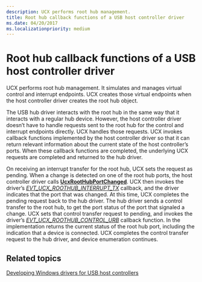 ```yaml
---
description: UCX performs root hub management.
title: Root hub callback functions of a USB host controller driver
ms.date: 04/20/2017
ms.localizationpriority: medium
---
```


# Root hub callback functions of a USB host controller driver


UCX performs root hub management. It simulates and manages virtual control and interrupt endpoints. UCX creates those virtual endpoints when the host controller driver creates the root hub object.

The USB hub driver interacts with the root hub in the same way that it interacts with a regular hub device. However, the host controller driver doesn’t have to handle requests sent to the root hub for the control and interrupt endpoints directly. UCX handles those requests. UCX invokes callback functions implemented by the host controller driver so that it can return relevant information about the current state of the host controller’s ports. When these callback functions are completed, the underlying UCX requests are completed and returned to the hub driver.

On receiving an interrupt transfer for the root hub, UCX sets the request as pending. When a change is detected on one of the root hub ports, the host controller driver calls [**UcxRootHubPortChanged**](https://docs.microsoft.com/windows-hardware/drivers/ddi/ucxroothub/nf-ucxroothub-ucxroothubportchanged). UCX then invokes the driver’s [*EVT\_UCX\_ROOTHUB\_INTERRUPT\_TX*](https://docs.microsoft.com/windows-hardware/drivers/ddi/ucxroothub/nc-ucxroothub-evt_ucx_roothub_interrupt_tx) callback, and the driver indicates that the port that was changed. At this time, UCX completes the pending request back to the hub driver. The hub driver sends a control transfer to the root hub, to get the port status of the port that signaled a change. UCX sets that control transfer request to pending, and invokes the driver’s [*EVT\_UCX\_ROOTHUB\_CONTROL\_URB*](https://docs.microsoft.com/windows-hardware/drivers/ddi/ucxroothub/nc-ucxroothub-evt_ucx_roothub_control_urb) callback function. In the implementation returns the current status of the root hub port, including the indication that a device is connected. UCX completes the control transfer request to the hub driver, and device enumeration continues.

## Related topics
[Developing Windows drivers for USB host controllers](developing-windows-drivers-for-usb-host-controllers.md)  



